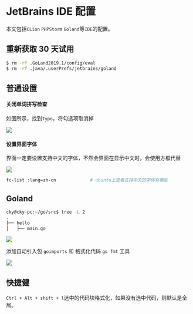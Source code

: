 # JetBrains IDE 配置

本文包括`CLion` `PHPStorm` `Goland`等`IDE`的配置。

## 重新获取 30 天试用

```bash
$ rm -rf .GoLand2019.1/config/eval
$ rm -rf .java/.userPrefs/jetbrains/goland
```

## 普通设置

#### 关闭单词拼写检查

如图所示，找到`Typo`，将勾选项取消掉

![](https://img.codekissyoung.com/2019/05/14/d898fd27116eb2020475e0a9b4e8dd5b.png)

#### 设置界面字体

界面一定要设置支持中文的字体，不然会界面在显示中文时，会使用方框代替

![](https://img.codekissyoung.com/2019/05/14/d7c11a4a914f991418be75cb2fb55c48.png)

```bash
fc-list :lang=zh-cn             # ubuntu上查看支持中文的字体有哪些
```

## Goland

```bash
cky@cky-pc:~/go/src$ tree -L 2
.
├── hello
│   ├── main.go
```

![](https://img.codekissyoung.com/2020/02/06/3b9204f67a0e36aaac6ec36f4b494e7d.png)

添加自动引入包 `goimports` 和 格式化代码 `go fmt` 工具

![](https://img.codekissyoung.com/2020/02/06/ea4011e0ab5e25cfc8302aa6ccb4c191.png)

## 快捷健

`Ctrl + Alt + shift + l`选中的代码块格式化，如果没有选中代码，则默认是全局。
